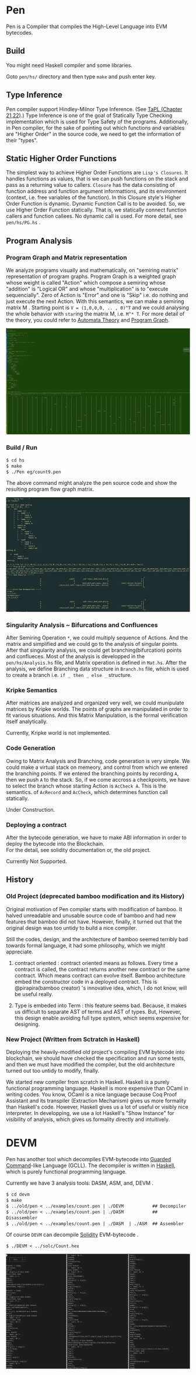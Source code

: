 # Pen 

Pen is a Compiler that compiles the High-Level Language into EVM bytecodes. 





## Build 

You might need Haskell compiler  and some libraries. 

Goto `pen/hs/` directory and then type `make` and push enter key. 


## Type Inference 

Pen compiler support Hindley-Milnor Type Inference. (See [TaPL (Chapter 21,22)](https://www.cis.upenn.edu/~bcpierce/tapl/).)
Type Inference is one of the goal of Statically Type Checking implementation which is used for Type Safety of the programs. 
Additionally, in Pen compiler, for the sake of pointing out which functions and variables are "Higher Order" in the source code, we need to get the information of their "types".  

## Static Higher Order Functions 

The simplest way to achieve Higher Order Functions are `Lisp's Closures`. It handles functions as values, that is we can push functions on the stack and pass as a returning value to callers. `Closure` has the data consisting of function address and function argument informattions, and its environment (context, i.e. free variables of the function). In this Closure style's Higher Order Function is dynamic. Dynamic Function Call is to be avoided. 
So, we use Higher Order Function statically. That is, we statically connect function callers and function callees. No dynamic call is used. For more detail, see `pen/hs/PG.hs` .  


## Program Analysis 


### Program Graph and Matrix representation 


We analyze programs visually and mathematically, on "semiring matrix" representation of program graphs.
Program Graph is a weighted graph whose weight is called "Action" which compose a semiring whose "addition" is "Logical OR" and whose "multiplication" is to "execute sequencially". Zero of Action is "Error" and one is "Skip" i.e. do nothing and just execute the next Action. With this semantics, we can make a semiring matrix M . Starting point is `V = (1,0,0,0, .. , 0)^T` and we could analysing the whole behavior with `star`ing the matrix M, i.e. `M^* T`. 
For more detail of the theory, you could refer to [Automata Theory](https://ems.press/books/standalone/174) and [Program Graph](https://arxiv.org/abs/2012.10086). 


![Analyzing the pen source code and showing the resulting program graph and its matrix representation.](/images/program_graph_and_matrix.png) 




### Build / Run 

```
$ cd hs 
$ make 
$ ./Pen eg/count9.pen
``` 

The above command might analyze the pen source code and show the resulting program flow graph matrix. 

![](/images/type_inference.png) 


### Singularity Analysis ~ Bifurcations and Confluences 

After Semiring Operation `*`, we could multiply sequence of Actions. And the matrix and simplified and we could go to the 
analysis of singular points. After that singularity analysis, we could get branching(bifurcation) points and conflueces. 
Most of the analysis is developped in the `pen/hs/Analysis.hs` file, and Matrix operation is defined in `Mat.hs`. 
After the analysis, we define Branching data structure in `Branch.hs` file, which is used to create a branch i.e. `if _ then _ else _` structure. 



### Kripke Semantics 

After matrices are analyzed and organized very well, we could munipulate matrices by Kripke worlds. 
The points of graphs are manipulated in order to fit various situations. 
And this Matrix Manipulation, is the formal verification itself analytically. 

Currently, Kripke world is not implemented. 




### Code Generation 

Owing to Matrix Analysis and Branching, code generation is very simple. 
We could make a virtual stack on memeory, and control from which we entered the branching points. 
If we entered the branching points by recording `A`, then we push `A` to the stack. So, if we come accross a checkpoints, 
we have to select the branch whose starting Action is `AcCheck A`. This is the semantics. of `AcRecord` and `AcCheck`, which determines function call statically. 


Under Construction. 


### Deploying a contract 

After the bytecode generation, we have to make ABI information in order to deploy the bytecode into the Blockchain.  
For the detail, see solidity documentation or, the old project. 

Currently Not Supported. 




## History 

### Old Project (deprecated bamboo modification and its History) 

Original motivation of Pen compiler starts with modification of bamboo. 
It halved unreadable and unusable source code of bamboo and had new features that bamboo did not have. 
However, finally, it turned out that the original design was too untidy to build a nice compiler. 
 
Still the codes, design, and the architecture of bamboo seemed terribly bad towards formal language, 
it had some philosophy, which we might appreciate. 

1. contract oriented : contract oriented means as follows. 
Every time a contract is called, the contract returns another new contract or the same contract. 
Which means contract can evolve itself. Bamboo architecture embed the constructor code in a deployed contract.
This is @pirapira(bamboo creator) 's innovative idea, which, I do not know, will be useful really. 

2. Type is embeded into Term : this feature seems bad. Because, 
it makes us difficult to separate AST of terms and AST of types. 
But, However, this design enable avoiding full type system, which seems expensive for designing. 




### New Project (Written from Sctratch in Haskell) 


Deploying the heavily-modified old project's compiling EVM bytecode into blockchain, we should have checked the specification and run some tests, and 
then we must have modified the compiler, but the old architecture turned out too untidy to modify, finally. 

We started new compiler from scratch in Haskell. Haskell is a purely functional programming language. 
Haskell is more expensive than OCaml in writing codes. You know, OCaml is a nice language because Coq Proof Assistant and its transpiler (Extraction Mechanism) gives us more formality than Haskell's code. However, Haskell gives us a lot of useful or visibly nice interpreter. 
In developping, we use a lot Haskell's "Show Instance" for visibility of analysis, which gives us formality directly and intuitively. 





# DEVM

Pen has another tool which decompiles EVM-bytecode into [Guarded Command](https://en.wikipedia.org/wiki/Guarded_Command_Language)-like Language (GCLL). 
The decompiler is written in [Haskell](https://www.haskell.org/), which is purely functional programming language.  

Currently we have 3 analysis tools: DASM, ASM, and, DEVM . 

```
$ cd devm 
$ make
$ ../old/pen < ../examples/count.pen | ./DEVM           ## Decompiler 
$ ../old/pen < ../examples/count.pen | ./DASM           ## Disassembler
$ ../old/pen < ../examples/count.pen | ./DASM  | ./ASM  ## Assembler
``` 

Of course `DEVM` can decompile [Solidity](https://github.com/ethereum/solidity/) EVM-bytecode . 
```
$ ./DEVM < ../solc/Count.hex 
```

![](/images/devm_solc.png)


